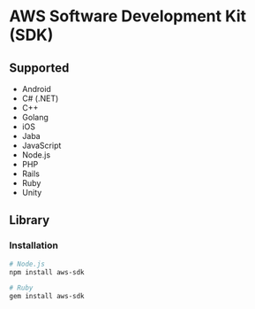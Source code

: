 # AWS Software Development Kit (SDK)

## Supported

- Android
- C# (.NET)
- C++
- Golang
- iOS
- Jaba
- JavaScript
- Node.js
- PHP
- Rails
- Ruby
- Unity

## Library

### Installation

```sh
# Node.js
npm install aws-sdk

# Ruby
gem install aws-sdk
```
